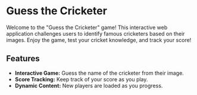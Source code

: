 # Guess the Cricketer

Welcome to the "Guess the Cricketer" game! This interactive web application challenges users to identify famous cricketers based on their images. Enjoy the game, test your cricket knowledge, and track your score!

## Features

- **Interactive Game:** Guess the name of the cricketer from their image.
- **Score Tracking:** Keep track of your score as you play.
- **Dynamic Content:** New players are loaded as you progress.
